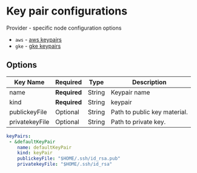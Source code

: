 # Key pair configurations
Provider - specific node configuration options

* `aws` - [aws keypairs](aws.md)
* `gke` - [gke keypairs](gke.md)


## Options
| Key Name       | Required     | Type   | Description|
| -------------- | ------------ | ------ | ---------- |
| name           | __Required__ | String | Keypair name |
| kind           | __Required__ | String | keypair |
| publickeyFile  | Optional     | String | Path to public key material. |
| privatekeyFile | Optional     | String | Path to private key. |

```yaml
keyPairs:
 - &defaultKeyPair
    name: defaultKeyPair
    kind: keyPair
    publickeyFile: "$HOME/.ssh/id_rsa.pub"
    privatekeyFile: "$HOME/.ssh/id_rsa"
```
